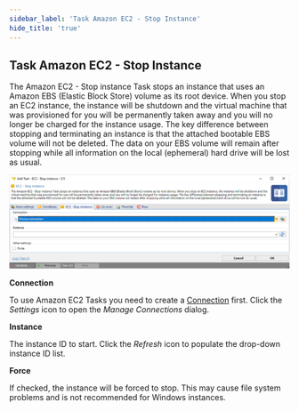 ```yaml
---
sidebar_label: 'Task Amazon EC2 - Stop Instance'
hide_title: 'true'
---
```


## Task Amazon EC2 - Stop Instance

The Amazon EC2 - Stop instance Task stops an instance that uses an Amazon EBS (Elastic Block Store) volume as its root device. When you stop an EC2 instance, the instance will be shutdown and the virtual machine that was provisioned for you will be permanently taken away and you will no longer be charged for the instance usage. The key difference between stopping and terminating an instance is that the attached bootable EBS volume will not be deleted. The data on your EBS volume will remain after stopping while all information on the local (ephemeral) hard drive will be lost as usual.

![](../../../../../static/img/taskamazonec2stopinstance.png)

**Connection**

To use Amazon EC2 Tasks you need to create a [Connection](../../global-connections) first. Click the *Settings* icon to open the *Manage Connections* dialog.
 
**Instance**

The instance ID to start. Click the *Refresh* icon to populate the drop-down instance ID list.
 
**Force**

If checked, the instance will be forced to stop. This may cause file system problems and is not recommended for Windows instances.